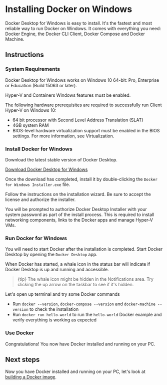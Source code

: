 # Installing Docker on Windows

Docker Desktop for Windows is easy to install. It's the fastest and most reliable way to run Docker on Windows. 
It comes with everything you need: Docker Engine, the Docker CLI Client, Docker Compose and Docker Machine. 


## Instructions

### System Requirements 
Docker Desktop for Windows works on Windows 10 64-bit: Pro, Enterprise or Education (Build 15063 or later).

Hyper-V and Containers Windows features must be enabled.

The following hardware prerequisites are required to successfully run Client Hyper-V on Windows 10:

* 64 bit processor with Second Level Address Translation (SLAT)
* 4GB system RAM
* BIOS-level hardware virtualization support must be enabled in the BIOS settings. For more information, see Virtualization.

### Install Docker for Windows 

Download the latest stable version of Docker Desktop.

[Download Docker Desktop for Windows](https://download.docker.com/win/stable/Docker%20for%20Windows%20Installer.exe) 

Once the download has completed, install it by double-clicking the `Docker for Windows Installer.exe` file.

Follow the instructions on the installation wizard. Be sure to accept the license and authorize the installer.

You will be prompted to authorize Docker Desktop Installer with your system password as part of the install process. This is required to install networking components, links to the Docker apps and manage Hyper-V VMs.


### Run Docker for Windows

You will need to start Docker after the installation is completed. Start Docker Desktop by opening the `Docker Desktop` app.

When Docker has started, a whale icon in the status bar will indicate if Docker Desktop is up and running and accessible. 

> {tip} The whale icon might be hidden in the Notifications area. Try clicking the up arrow on the taskbar to see if it's hidden. 

Let's open up terminal and try some Docker commands

* Run `docker --version`, `docker-compose --version` and `docker-machine --version` to check the installation
* Run `docker run hello-world` to run the `hello-world` Docker example and verify everything is working as expected


### Use Docker

Congratulations! You now have Docker installed and running on your PC.


## Next steps
Now you have Docker installed and running on your PC, let's look at [building a Docker image](/docker/building-a-docker-image).